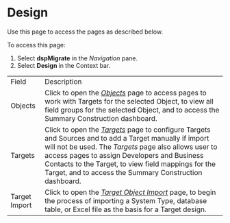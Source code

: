 # Design

<div class="use">

Use this page to access the pages as described below.

</div>

To access this page:

1.  Select <span style="font-weight: bold;">dspMigrate</span> in the
    <span style="font-style: italic;">Navigation</span> pane.
2.  Select <span style="font-weight: bold;">Design </span>in the Context
    bar.

|               |                                                                                                                                                                                                                                                                                                                                                                                                  |
| ------------- | ------------------------------------------------------------------------------------------------------------------------------------------------------------------------------------------------------------------------------------------------------------------------------------------------------------------------------------------------------------------------------------------------ |
| Field         | Description                                                                                                                                                                                                                                                                                                                                                                                      |
| Objects       | Click to open the *[Objects](Objects_Target_Design.htm)* page to access pages to work with Targets for the selected Object, to view all field groups for the selected Object, and to access the Summary Construction dashboard.                                                                                                                                                                  |
| Targets       | Click to open the *[Targets](Targets_H_Design.htm)* page to configure Targets and Sources and to add a Target manually if import will not be used. The <span style="font-style: italic;">Targets</span> page also allows user to access pages to assign Developers and Business Contacts to the Target, to view field mappings for the Target, and to access the Summary Construction dashboard. |
| Target Import | Click to open the *[Target Object Import](Target_Object_Import.htm)* page, to begin the process of importing a System Type, database table, or Excel file as the basis for a Target design.                                                                                                                                                                                                      |
